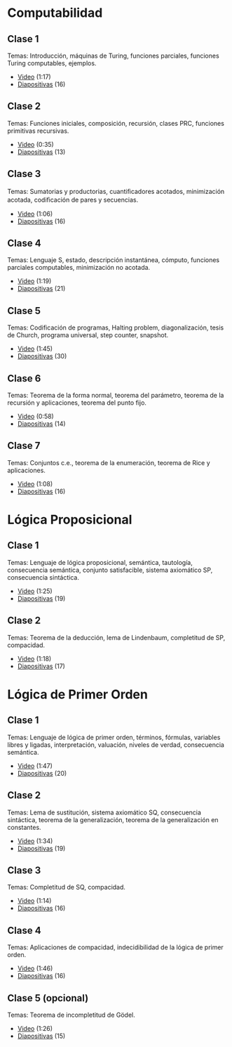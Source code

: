 # Computabilidad

## Clase 1

Temas: Introducción, máquinas de Turing, funciones parciales, funciones Turing computables, ejemplos.

- [Video](https://www.youtube.com/watch?v=vhFmmH-nQYI) (1:17)
- [Diapositivas](../Teóricas/C1.pdf) (16)

## Clase 2

Temas: Funciones iniciales, composición, recursión, clases PRC, funciones primitivas recursivas.

- [Video](https://www.youtube.com/watch?v=fAxx-6FgiW8) (0:35)
- [Diapositivas](../Teóricas/C2.pdf) (13)

## Clase 3

Temas: Sumatorias y productorias, cuantiﬁcadores acotados, minimización acotada, codiﬁcación de pares y secuencias.

- [Video](https://www.youtube.com/watch?v=DqGfLHrnGHw) (1:06)
- [Diapositivas](../Teóricas/C3.pdf) (16)

## Clase 4

Temas: Lenguaje S, estado, descripción instantánea, cómputo, funciones parciales computables, minimización no acotada.

- [Video](https://www.youtube.com/watch?v=3Y75x8Xr9PE) (1:19)
- [Diapositivas](../Teóricas/C4.pdf) (21)

## Clase 5

Temas: Codificación de programas, Halting problem, diagonalización, tesis de Church, programa universal, step counter, snapshot.

- [Video](https://www.youtube.com/watch?v=gwYQNZAI2Uo) (1:45)
- [Diapositivas](../Teóricas/C5.pdf) (30)

## Clase 6

Temas: Teorema de la forma normal, teorema del parámetro, teorema de la recursión y aplicaciones, teorema del punto fijo.

- [Video](https://www.youtube.com/watch?v=ZlYxgm3kKBI) (0:58)
- [Diapositivas](../Teóricas/C6.pdf) (14)

## Clase 7

Temas: Conjuntos c.e., teorema de la enumeración, teorema de Rice y aplicaciones.

- [Video](https://www.youtube.com/watch?v=yA_GyXXvCNA) (1:08)
- [Diapositivas](../Teóricas/C7.pdf) (16)

# Lógica Proposicional

## Clase 1

Temas: Lenguaje de lógica proposicional, semántica, tautología, consecuencia semántica, conjunto satisfacible, sistema axiomático SP, consecuencia sintáctica.

- [Video](https://www.youtube.com/watch?v=3I7A3Wk6Ctc) (1:25)
- [Diapositivas](../Teóricas/LP1.pdf) (19)

## Clase 2

Temas: Teorema de la deducción, lema de Lindenbaum, completitud de SP, compacidad.

- [Video](https://www.youtube.com/watch?v=5kr0hqbBpkk) (1:18)
- [Diapositivas](../Teóricas/LP2.pdf) (17)

# Lógica de Primer Orden

## Clase 1

Temas: Lenguaje de lógica de primer orden, términos, fórmulas, variables libres y ligadas, interpretación, valuación, niveles de verdad, consecuencia semántica.

- [Video](https://www.youtube.com/watch?v=RZNfKqUzGas) (1:47)
- [Diapositivas](../Teóricas/LPO1.pdf) (20)

## Clase 2

Temas: Lema de sustitución, sistema axiomático SQ, consecuencia sintáctica, teorema de la generalización, teorema de la generalización en constantes.

- [Video](https://www.youtube.com/watch?v=_zc-ykCvtd0) (1:34)
- [Diapositivas](../Teóricas/LPO2.pdf) (19)

## Clase 3

Temas: Completitud de SQ, compacidad.

- [Video](https://www.youtube.com/watch?v=UKRRuorNobs) (1:14)
- [Diapositivas](../Teóricas/LPO3.pdf) (16)

## Clase 4

Temas: Aplicaciones de compacidad, indecidibilidad de la lógica de primer orden.

- [Video](https://www.youtube.com/watch?v=dyp8uPn2sMM) (1:46)
- [Diapositivas](../Teóricas/LPO4.pdf) (16)

## Clase 5 (opcional)

Temas: Teorema de incompletitud de Gödel.

- [Video](https://www.youtube.com/watch?v=XB_tIAGAHv8) (1:26)
- [Diapositivas](../Teóricas/LPO5.pdf) (15)

